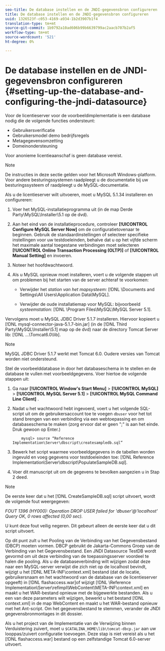 ```yaml
---
seo-title: De database instellen en de JNDI-gegevensbron configureren
title: De database instellen en de JNDI-gegevensbron configureren
uuid: 1326523f-c053-4169-a934-1b2d3907b1f4
translation-type: tm+mt
source-git-commit: 1b9792a10ad606b99b6639799ac2aacb707b2af5
workflow-type: tm+mt
source-wordcount: '521'
ht-degree: 0%

---
```



# De database instellen en de JNDI-gegevensbron configureren {#setting-up-the-database-and-configuring-the-jndi-datasource}

Voor de licentieserver voor de voorbeeldimplementatie is een database nodig die de volgende functies ondersteunt:

* Gebruikersverificatie
* Gebruikersmodel demo bedrijfsregels
* Metagegevensomzetting
* Domeinondersteuning

Voor anonieme licentieaanschaf is geen database vereist.

>[!NOTE]
>
>De instructies in deze sectie gelden voor het Microsoft Windows-platform. Voor andere besturingssystemen raadpleegt u de documentatie bij uw besturingssysteem of raadpleegt u de MySQL-documentatie.

Als u de licentieserver wilt uitvoeren, moet u MySQL 5.1.34 installeren en configureren:

1. Voer het MySQL-installatieprogramma uit (in de map Derde Party\MySQL\Installer\5.1 op de dvd).
1. Aan het eind van de installatieprocedure, controleer **[!UICONTROL Configure MySQL Server Now]** om de configuratietovenaar te beginnen. Gebruik de standaardinstellingen of selecteer specifieke instellingen voor uw testdoeleinden, behalve dat u op het vijfde scherm het maximale aantal toegestane verbindingen moet selecteren **[!UICONTROL Online Transaction Processing (OLTP)]** of **[!UICONTROL Manual Setting]** en invoeren.

1. Noteer het hoofdwachtwoord.
1. Als u MySQL opnieuw moet installeren, voert u de volgende stappen uit om problemen bij het starten van de server achteraf te voorkomen:

   * Verwijder het *station van het mapsysteem:* [!DNL \Documents and Settings\All Users\Application Data\MySQL].

   * Verwijder de oude installatiemap voor MySQL: bijvoorbeeld *systeemstation:* [!DNL \Program Files\MySQL\MySQL Server 5.1].

Vervolgens moet u MySQL JDBC Driver 5.1.7 installeren. Hiervoor kopieert u [!DNL mysql-connector-java-5.1.7-bin.jar] (in de [!DNL Third Party\MySQL\Installer\5.1] map op de dvd) naar de directory Tomcat Server lib: [!DNL ...\Tomcat6.0\lib].

>[!NOTE]
>
>MySQL JDBC Driver 5.1.7 werkt met Tomcat 6.0. Oudere versies van Tomcat worden niet ondersteund.

Stel de voorbeelddatabase in door het databaseschema in te stellen en de database te vullen met voorbeeldgegevens. Voer hiertoe de volgende stappen uit:

1. Ga naar **[!UICONTROL Window's Start Menu]** > **[!UICONTROL MySQL]** > **[!UICONTROL MySQL Server 5.1]** > **[!UICONTROL MySQL Command Line Client]** .
1. Nadat u het wachtwoord hebt ingevoerd, voert u het volgende SQL-script uit om de gebruikersaccount toe te voegen `dbuser` voor het tot stand brengen van een verbinding via een webtoepassing en om databaseschema te maken (zorg ervoor dat er geen &quot;;&quot; is aan het einde. Druk gewoon op Enter.)

   ```
       mysql> source “Reference Implementation\Server\dbscript\createsampledb.sql”
   ```

1. Bewerk het script waarmee voorbeeldgegevens in de tabellen worden ingevuld en voeg gegevens voor testdoeleinden toe: [!DNL Reference Implementation\Server\dbscript\PopulateSampleDB.sql].
1. Voer dit manuscript uit om de gegevens te bevolken aangezien u in Stap 2 deed.

>[!NOTE]
>
>De eerste keer dat u het [!DNL CreateSampleDB.sql] script uitvoert, wordt de volgende fout weergegeven:

*FOUT 1396 (HY000): Operation DROP USER failed for &#39;dbuser&#39;@&#39;localhost&#39; Query OK, 0 rows affected (0,00 sec).*

U kunt deze fout veilig negeren. Dit gebeurt alleen de eerste keer dat u dit script uitvoert.

Op dit punt zult u het Pooling van de Verbinding van het Gegevensbestand (DBCP) moeten vormen. DBCP gebruikt de Jakarta-Commons Groep van de Verbinding van het Gegevensbestand. Een JNDI Datasource TestDB wordt gevormd om uit deze verbinding van de toepassingsserver voordeel te halen die pooling. Als u de databaseverbinding wilt wijzigen zodat deze naar een MySQL-server verwijst die zich niet op de localhost bevindt, wijzigt u het [!DNL META-INF\context.xml] bestand (dat de locatie, gebruikersnaam en het wachtwoord van de database van de licentieserver opgeeft) in [!DNL flashaccess.war]of wijzigt [!DNL \Reference Implementation\Server\refimpl\WebContent\META-INF\context.xml] en maakt u het WAR-bestand opnieuw met de bijgewerkte bestanden. Als u een van deze parameters wilt wijzigen, bewerkt u het bestand [!DNL context.xml] in de map WebContent en maakt u het WAR-bestand opnieuw met het Ant-script. Om het gegevensbestand te stemmen, verander de JNDI gegevensbronmontages in dit dossier.

Als u het project van de Implementatie van de Verwijzing binnen Verduistering zuivert, moet u `$CATALINA_HOME\lib\tomcat-dbcp.jar` aan uw looppas/zuivert configuratie toevoegen. Deze stap is niet vereist als u het [!DNL flashaccess.war] bestand op een zelfstandige Tomcat 6.0-server uitvoert.
